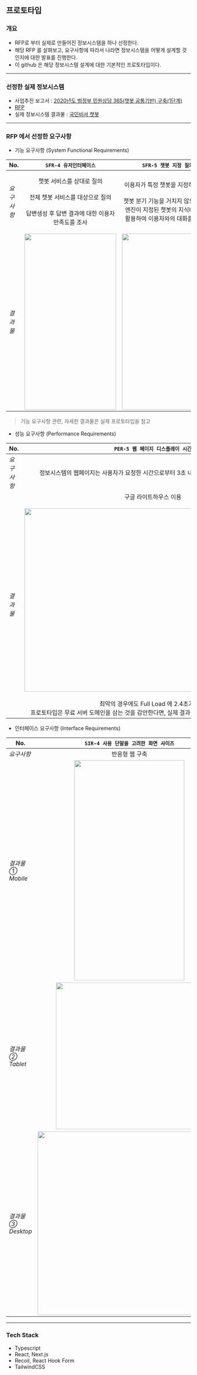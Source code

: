 ## 프로토타입

### 개요

- RFP로 부터 실제로 만들어진 정보시스템을 하나 선정한다.
- 해당 RFP 를 살펴보고, 요구사항에 따라서 나라면 정보시스템을 어떻게 설계할 것인지에 대한 발표를 진행한다.
- 이 github 은 해당 정보시스템 설계에 대한 기본적인 프로토타입이다.

----------

### 선정한 실제 정보시스템

- 사업추진 보고서 : [2020년도 범정부 민원상담 365(챗봇 공통기반) 구축(1단계)](https://egov.nia.or.kr/PubDataDetail.do;jsessionid=E4209F37524655CD844F4D10BCD0BE76.1b73db49bc4306361112)
- [RFP](<https://www.g2b.go.kr/pt/menu/selectSubFrame.do?framesrc=/pt/menu/frameTgong.do?url=https://www.g2b.go.kr:8101/ep/tbid/tbidList.do?taskClCds=&bidNm=%B9%FC%C1%A4%BA%CE%20%B9%CE%BF%F8%BB%F3%B4%E3%20365(%C3%AA%BA%BF%20%B0%F8%C5%EB%B1%E2%B9%DD)%20%B1%B8%C3%E0(1%B4%DC%B0%E8)&searchDtType=1&fromBidDt=2020/04/01&toBidDt=2020/08/01&fromOpenBidDt=&toOpenBidDt=&radOrgan=1&instNm=&area=&regYn=Y&bidSearchType=1&searchType=1>)
- 실제 정보시스템 결과물 : [국민비서 챗봇](https://chatbot.ips.go.kr/ptl/main.ndo)

------------

### RFP 에서 선정한 요구사항

- 기능 요구사항 (System Functional Requirements)

|No.|`SFR-4 유저인터페이스`|`SFR-5 챗봇 지정 질의`|`SFR-6 전체 쳇봇 질의`|
|--|:-----------------:|:-----------------:|:----------------:|
|_요구사항_|챗봇 서비스를 상대로 질의<br><br>전체 챗봇 서비스를 대상으로 질의<br><br>답변생성 후 답변 결과에 대한 이용자 만족도를 조사|이용자가 특정 챗봇을 지정하여 질의<br><br>챗봇 분기 기능을 거치지 않으며 챗봇 엔진이 지정된 챗봇의 지식베이스를 활용하여 이용자와의 대화를 처리함|챗봇을 선택하지 않고 임의의 챗봇에 대하여 질의<br><br>챗봇 분기 기능을 거쳐서 대화를 처리할 챗봇을 선택하고, 챗봇 엔진이 선택된 챗봇의 지식베이스를 활용해 이용자와의 대화를 처리|
|_결과물_|<img src="https://user-images.githubusercontent.com/60422588/192177963-a336342f-f919-40fe-b23d-0d788b5ed1f9.png" width=250 height=480/>|<img src="https://user-images.githubusercontent.com/60422588/192178001-54869a3a-e8d5-4b87-94d3-4115d9fbe36c.png" width=250 height=480/>|<img src="https://user-images.githubusercontent.com/60422588/192178008-37dbb0d7-8a56-48e4-889b-c6691e02ba89.png" width=250 height=480/>|

> 기능 요구사항 관련, 자세한 결과물은 실제 프로토타입을 참고

- 성능 요구사항 (Performance Requirements)

|No.|`PER-5 웹 페이지 디스플레이 시간`|
|---|:--------------------------:|
|_요구사항_|정보시스템의 웹페이지는 사용자가 요청한 시간으로부터 3초 내에 완전히 디스플레이되어야함|
|_결과물_|구글 라이트하우스 이용<br><br><img src="https://user-images.githubusercontent.com/60422588/192178773-8b321f27-66f9-4741-9f49-2273ca4bc411.png" width=700 height=500/><br><br> 최악의 경우에도 Full Load 에 2.4초가 걸림<br>프로토타입은 무료 서버 도메인을 삼는 것을 감안한다면, 실제 결과물은 더 높은 성능을 기록할 수 있음|

- 인터페이스 요구사항 (Interface Requirements)

|No.|`SIR-4 사용 단말을 고려한 화면 사이즈`|
|---|:--------------------------:|
|_요구사항_|반응형 웹 구축|
|_결과물 ① Mobile_|<img src="https://user-images.githubusercontent.com/60422588/192179235-1999782f-331c-4a18-a4a8-f27048cc7615.png" width=300 height=600/>|
|_결과물 ② Tablet_|<img src="https://user-images.githubusercontent.com/60422588/192179237-c75f2236-5776-4428-9496-20051627eae6.png" width=400/>|
|_결과물 ③ Desktop_|<img src="https://user-images.githubusercontent.com/60422588/192179230-ea698dd0-6df8-4981-8661-560cbcdf3973.png" width=500/>|


----------
### Tech Stack
- Typescript
- React, Next.js
- Recoil, React Hook Form
- TailwindCSS
